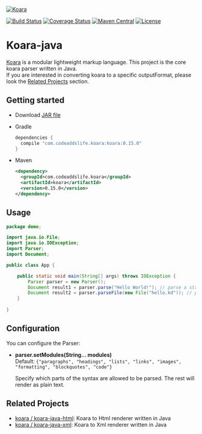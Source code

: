 [![Koara](http://www.codeaddslife.com/koara.png)](http://www.codeaddslife.com/koara)

[![Build Status](https://img.shields.io/travis/koara/koara-java.svg)](https://travis-ci.org/koara/koara-java)
[![Coverage Status](https://img.shields.io/coveralls/koara/koara-java.svg)](https://coveralls.io/github/koara/koara-java?branch=master)
[![Maven Central](https://img.shields.io/maven-central/v/com.codeaddslife.koara/koara.svg)](http://search.maven.org/#search%7Cga%7C1%7Ckoara)
[![License](https://img.shields.io/badge/License-Apache%202.0-blue.svg)](https://github.com/koara/koara-java/blob/master/LICENSE)


# Koara-java
[Koara](http://www.codeaddslife.com/koara) is a modular lightweight markup language. This project is the core koara parser written in Java.  
If you are interested in converting koara to a specific outputFormat, please look the [Related Projects](#related-projects) section.

## Getting started
- Download [JAR file](http://repo1.maven.org/maven2/com/codeaddslife/koara/0.15.0/koara-0.15.0.jar)
- Gradle

  ```groovy
  dependencies {
	compile "com.codeaddslife.koara:koara:0.15.0"
  }
  ```
  
- Maven

  ```xml
  <dependency>
    <groupId>com.codeaddslife.koara</groupId>
    <artifactId>koara</artifactId>
    <version>0.15.0</version>
  </dependency>
  ```

## Usage
```java
package demo;

import java.io.File;
import java.io.IOException;
import Parser;
import Document;

public class App {

	public static void main(String[] args) throws IOException {
		Parser parser = new Parser();
		Document result1 = parser.parse("Hello World!"); // parse a string
		Document result2 = parser.parseFile(new File("hello.kd")); // parse a file
	}
	
}

```

## Configuration
You can configure the Parser:

-  **parser.setModules(String... modules)**  
   Default:	`{"paragraphs", "headings", "lists", "links", "images", "formatting", "blockquotes", "code"}`
   
   Specify which parts of the syntax are allowed to be parsed. The rest will render as plain text.

## Related Projects

- [koara / koara-java-html](http://www.github.com/koara/koara-java-html): Koara to Html renderer written in Java
- [koara / koara-java-xml](http://www.github.com/koara/koara-java-html): Koara to Xml renderer written in Java
